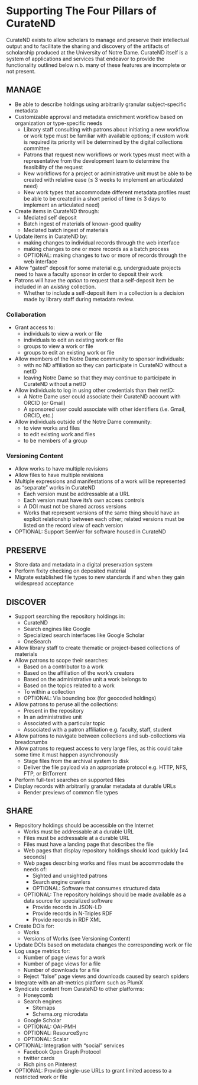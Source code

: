 # Supporting The Four Pillars of CurateND
CurateND exists to allow scholars to manage and preserve their intellectual output and to facilitate the sharing and discovery of the artifacts of scholarship produced at the University of Notre Dame. CurateND itself is a system of applications and services that endeavor to provide the functionality outlined below n.b. many of these features are incomplete or not present.

## MANAGE
- Be able to describe holdings using arbitrarily granular subject-specific metadata
- Customizable approval and metadata enrichment workflow based on organization or type-specific needs
	- Library staff consulting with patrons about initiating a new workflow or work type must be familiar with available options; if custom work is required its priority will be determined by the digital collections committee
	- Patrons that request new workflows or work types must meet with a representative from the development team to determine the feasibility of the request
	- New workflows for a project or administrative unit must be able to be created with relative ease (≤ 3 weeks to implement an articulated need)
	- New work types that accommodate different metadata profiles must be able to be created in a short period of time (≤ 3 days to implement an articulated need)
- Create items in CurateND through:
	- Mediated self deposit
	- Batch ingest of materials of known-good quality
	- Mediated batch ingest of materials
- Update items in CurateND by:
	- making changes to individual records through the web interface
	- making changes to one or more records as a batch process
	- OPTIONAL: making changes to two or more of records through the web interface
- Allow “gated” deposit for some material e.g. undergraduate projects need to have a faculty sponsor in order to deposit their work
- Patrons will have the _option_ to request that a self-deposit item be included in an _existing_ collection.
	- Whether to include a self-deposit item in a collection is a decision made by library staff during metadata review.


### Collaboration
- Grant access to:
	- individuals to view a work or file
	- individuals to edit an existing work or file
	- groups to view a work or file
	- groups to edit an existing work or file
- Allow members of the Notre Dame community to sponsor individuals:
	- with no ND affiliation so they can participate in CurateND without a netID
	- leaving Notre Dame so that they may continue to participate in CurateND without a netID
- Allow individuals to log in using other credentials than their netID:
	- A Notre Dame user could associate their CurateND account with ORCID (or Gmail)
	- A sponsored user could associate with other identifiers (i.e. Gmail, ORCID, etc.)
- Allow individuals outside of the Notre Dame community:
	- to view works and files
	- to edit existing work and files
	- to be members of a group

### Versioning Content
- Allow works to have multiple revisions
- Allow files to have multiple revisions
- Multiple expressions and manifestations of a work will be represented as “separate” works in CurateND
	- Each version must be addressable at a URL
	- Each version must have its’s own access controls
	- A DOI must not be shared across versions
	- Works that represent versions of the same thing should have an explicit relationship between each other; related versions must be listed on the record view of each version
- OPTIONAL: Support SemVer for software housed in CurateND

## PRESERVE
- Store data and metadata in a digital preservation system
- Perform fixity checking on deposited material
- Migrate established file types to new standards if and when they gain widespread acceptance

## DISCOVER
- Support searching the repository holdings in:
	- CurateND
	- Search engines like Google
	- Specialized search interfaces like Google Scholar
	- OneSearch
- Allow library staff to create thematic or project-based collections of materials  
- Allow patrons to scope their searches:
	- Based on a contributor to a work
	- Based on the affiliation of the work’s creators
	- Based on the administrative unit a work belongs to
	- Based on the topics related to a work
	- To within a collection
	- OPTIONAL: Via bounding box (for geocoded holdings)
- Allow patrons to peruse all the collections:
	- Present in the repository
	- In an administrative unit
	- Associated with a particular topic
	- Associated with a patron affiliation e.g. faculty, staff, student
- Allow patrons to navigate between collections and sub-collections via breadcrumbs
- Allow patrons to request access to very large files, as this could take some time it must happen asynchronously
	- Stage files from the archival system to disk
	- Deliver the file payload via an appropriate protocol e.g. HTTP, NFS, FTP, or BitTorrent
- Perform full-text searches on supported files
- Display records with arbitrarily granular metadata at durable URLs
	- Render previews of common file types

## SHARE
- Repository holdings should be accessible on the Internet
	- Works must be addressable at a durable URL
	- Files must be addressable at a durable URL
	- Files must have a landing page that describes the file
	- Web pages that display repository holdings should load quickly (≤4 seconds)
	- Web pages describing works and files must be accommodate the needs of:
		- Sighted and unsighted patrons
		- Search engine crawlers
		- OPTIONAL: Software that consumes structured data
	- OPTIONAL: The repository holdings should be made available as a data source for specialized software
		- Provide records in JSON-LD
		- Provide records in N-Triples RDF
		- Provide records in RDF XML
- Create DOIs for:
	- Works
	- Versions of Works (see Versioning Content)
- Update DOIs based on metadata changes the corresponding work or file
- Log usage metrics for:
	- Number of page views for a work
	- Number of page views for a file
	- Number of downloads for a file
	- Reject “false” page views and downloads caused by search spiders
- Integrate with an alt-metrics platform such as PlumX
- Syndicate content from CurateND to other platforms:
	- Honeycomb
	- Search engines
		- Sitemaps
		- Schema.org microdata
	- Google Scholar
	- OPTIONAL: OAI-PMH
	- OPTIONAL: ResourceSync
	- OPTIONAL: Scalar
- OPTIONAL: Integration with “social” services
	- Facebook Open Graph Protocol
	- twitter cards
	- Rich pins on Pinterest
- OPTIONAL: Provide single-use URLs to grant limited access to a restricted work or file
